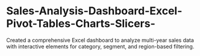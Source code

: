# Sales-Analysis-Dashboard-Excel-Pivot-Tables-Charts-Slicers-
Created a comprehensive Excel dashboard to analyze multi-year sales data with interactive elements for category, segment, and region-based filtering.
